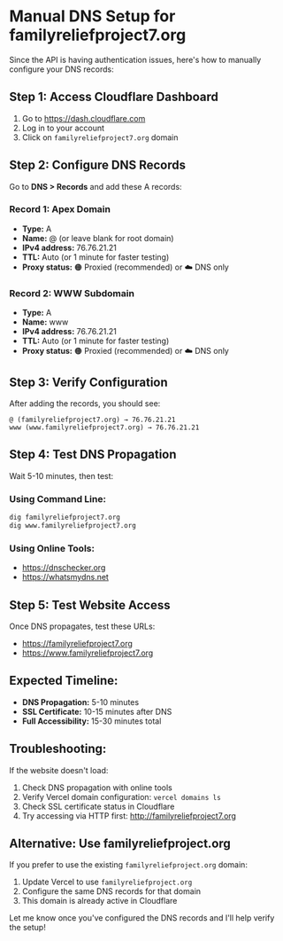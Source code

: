 # Manual DNS Setup for familyreliefproject7.org

Since the API is having authentication issues, here's how to manually configure your DNS records:

## Step 1: Access Cloudflare Dashboard
1. Go to https://dash.cloudflare.com
2. Log in to your account
3. Click on `familyreliefproject7.org` domain

## Step 2: Configure DNS Records
Go to **DNS > Records** and add these A records:

### Record 1: Apex Domain
- **Type:** A
- **Name:** @ (or leave blank for root domain)
- **IPv4 address:** 76.76.21.21
- **TTL:** Auto (or 1 minute for faster testing)
- **Proxy status:** 🟠 Proxied (recommended) or ☁️ DNS only

### Record 2: WWW Subdomain
- **Type:** A
- **Name:** www
- **IPv4 address:** 76.76.21.21
- **TTL:** Auto (or 1 minute for faster testing)
- **Proxy status:** 🟠 Proxied (recommended) or ☁️ DNS only

## Step 3: Verify Configuration
After adding the records, you should see:
```
@ (familyreliefproject7.org) → 76.76.21.21
www (www.familyreliefproject7.org) → 76.76.21.21
```

## Step 4: Test DNS Propagation
Wait 5-10 minutes, then test:

### Using Command Line:
```bash
dig familyreliefproject7.org
dig www.familyreliefproject7.org
```

### Using Online Tools:
- https://dnschecker.org
- https://whatsmydns.net

## Step 5: Test Website Access
Once DNS propagates, test these URLs:
- https://familyreliefproject7.org
- https://www.familyreliefproject7.org

## Expected Timeline:
- **DNS Propagation:** 5-10 minutes
- **SSL Certificate:** 10-15 minutes after DNS
- **Full Accessibility:** 15-30 minutes total

## Troubleshooting:
If the website doesn't load:
1. Check DNS propagation with online tools
2. Verify Vercel domain configuration: `vercel domains ls`
3. Check SSL certificate status in Cloudflare
4. Try accessing via HTTP first: http://familyreliefproject7.org

## Alternative: Use familyreliefproject.org
If you prefer to use the existing `familyreliefproject.org` domain:
1. Update Vercel to use `familyreliefproject.org`
2. Configure the same DNS records for that domain
3. This domain is already active in Cloudflare

Let me know once you've configured the DNS records and I'll help verify the setup!